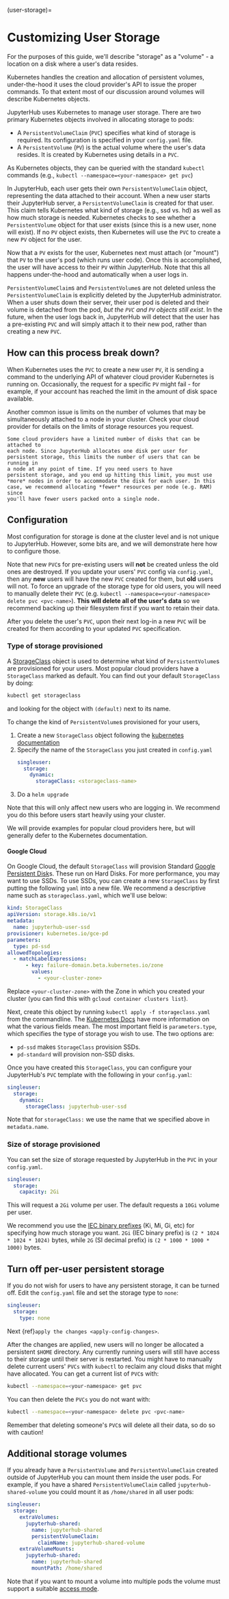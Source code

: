(user-storage)=

# Customizing User Storage

For the purposes of this guide, we'll describe "storage" as
a "volume" - a location on a disk where a user's data resides.

Kubernetes handles the creation and allocation of persistent
volumes, under-the-hood it uses the cloud provider's API to
issue the proper commands. To that extent most of our discussion
around volumes will describe Kubernetes objects.

JupyterHub uses Kubernetes to manage user storage. There are two
primary Kubernetes objects involved in allocating
storage to pods:

- A `PersistentVolumeClaim` (`PVC`) specifies what kind of storage is required. Its configuration is specified in your `config.yaml` file.
- A `PersistentVolume` (`PV`) is the actual volume where the user's data resides. It is created by Kubernetes using details in a `PVC`.

As Kubernetes objects, they can be queried
with the standard `kubectl` commands (e.g., `kubectl --namespace=<your-namespace> get pvc`)

In JupyterHub, each user gets their own `PersistentVolumeClaim`
object, representing the data attached to their account.
When a new user starts their JupyterHub server, a
`PersistentVolumeClaim` is created for that user. This claim
tells Kubernetes what kind of storage (e.g., ssd vs. hd) as
well as how much storage is needed. Kubernetes checks to see
whether a `PersistentVolume` object for that user exists (since
this is a new user, none will exist). If no `PV` object exists,
then Kubernetes will use the `PVC` to create a new `PV` object
for the user.

Now that a `PV` exists for the user, Kubernetes next must
attach (or "mount") that `PV` to the user's pod (which runs
user code). Once this is accomplished, the user will have
access to their `PV` within JupyterHub. Note that this all happens
under-the-hood and automatically when a user logs in.

`PersistentVolumeClaim`s and `PersistentVolume`s are not
deleted unless the `PersistentVolumeClaim` is explicitly deleted
by the JupyterHub administrator. When a user shuts down their
server, their user pod is deleted and their volume is
detached from the pod, _but the `PVC` and `PV` objects still exist_.
In the future, when the user logs back in, JupyterHub will
detect that the user has a pre-existing `PVC` and will simply
attach it to their new pod, rather than creating a new `PVC`.

## How can this process break down?

When Kubernetes uses the `PVC` to create a new user `PV`, it
is sending a command to the underlying API of whatever cloud
provider Kubernetes is running on. Occasionally, the request
for a specific `PV` might fail - for example, if your account
has reached the limit in the amount of disk space available.

Another common issue is limits on the number of volumes that
may be simultaneously attached to a node in your cluster. Check
your cloud provider for details on the limits of storage
resources you request.

```{note}
Some cloud providers have a limited number of disks that can be attached to
each node. Since JupyterHub allocates one disk per user for
persistent storage, this limits the number of users that can be running in
a node at any point of time. If you need users to have
persistent storage, and you end up hitting this limit, you must use
*more* nodes in order to accommodate the disk for each user. In this
case, we recommend allocating *fewer* resources per node (e.g. RAM) since
you'll have fewer users packed onto a single node.
```

## Configuration

Most configuration for storage is done at the cluster level and
is not unique to JupyterHub. However, some bits are, and we will
demonstrate here how to configure those.

Note that new `PVC`s for pre-existing users will **not** be
created unless the old ones are destroyed. If you update your
users' `PVC` config via `config.yaml`, then any **new** users will
have the new `PVC` created for them, but **old** users will not.
To force an upgrade of the storage type for old users, you will
need to manually delete their `PVC` (e.g.
`kubectl --namespace=<your-namespace> delete pvc <pvc-name>`).
**This will delete all of the user's data** so we recommend
backing up their filesystem first if you want to retain their data.

After you delete the user's `PVC`, upon their next log-in a new
`PVC` will be created for them according to your updated `PVC`
specification.

### Type of storage provisioned

A [StorageClass](https://kubernetes.io/docs/concepts/storage/storage-classes/) object
is used to determine what kind of `PersistentVolume`s are provisioned for your
users. Most popular cloud providers have a `StorageClass` marked as default. You
can find out your default `StorageClass` by doing:

```bash
kubectl get storageclass
```

and looking for the object with `(default)` next to its name.

To change the kind of `PersistentVolume`s provisioned for your users,

1. Create a new `StorageClass` object following the
   [kubernetes documentation](https://kubernetes.io/docs/concepts/storage/storage-classes/)
2. Specify the name of the `StorageClass` you just created in `config.yaml`
   ```yaml
   singleuser:
     storage:
       dynamic:
         storageClass: <storageclass-name>
   ```
3. Do a `helm upgrade`

Note that this will only affect new users who are logging in. We recommend
you do this before users start heavily using your cluster.

We will provide examples for popular cloud providers here, but will generally
defer to the Kubernetes documentation.

#### Google Cloud

On Google Cloud, the default `StorageClass` will provision
Standard [Google Persistent Disk](https://cloud.google.com/compute/docs/disks/#pdspecs)s.
These run on Hard Disks. For more performance, you may want to use SSDs.
To use SSDs, you can create a new `StorageClass` by first putting the following `yaml` into a new file. We recommend a descriptive name such
as `storageclass.yaml`, which we'll use below:

```yaml
kind: StorageClass
apiVersion: storage.k8s.io/v1
metadata:
  name: jupyterhub-user-ssd
provisioner: kubernetes.io/gce-pd
parameters:
  type: pd-ssd
allowedTopologies:
  - matchLabelExpressions:
      - key: failure-domain.beta.kubernetes.io/zone
        values:
          - <your-cluster-zone>
```

Replace `<your-cluster-zone>` with the Zone in which you created your cluster (you can find
this with `gcloud container clusters list`).

Next, create this object by running `kubectl apply -f storageclass.yaml`
from the commandline. The [Kubernetes Docs](https://kubernetes.io/docs/concepts/storage/storage-classes/)
have more information on what the various fields mean. The most important field is `parameters.type`,
which specifies the type of storage you wish to use. The two options are:

- `pd-ssd` makes `StorageClass` provision SSDs.
- `pd-standard` will provision non-SSD disks.

Once you have created this `StorageClass`, you can configure your JupyterHub's `PVC`
template with the following in your `config.yaml`:

```yaml
singleuser:
  storage:
    dynamic:
      storageClass: jupyterhub-user-ssd
```

Note that for `storageClass:` we use the name that we specified
above in `metadata.name`.

### Size of storage provisioned

You can set the size of storage requested by JupyterHub in the `PVC` in
your `config.yaml`.

```yaml
singleuser:
  storage:
    capacity: 2Gi
```

This will request a `2Gi` volume per user. The default requests a `10Gi`
volume per user.

We recommend you use the [IEC binary prefixes] (Ki, Mi, Gi, etc) for specifying
how much storage you want. `2Gi` (IEC binary prefix) is `(2 * 1024 * 1024 *
1024)` bytes, while `2G` (SI decimal prefix) is `(2 * 1000 * 1000 * 1000)`
bytes.

[iec binary prefixes]: https://en.wikipedia.org/wiki/Binary_prefix

## Turn off per-user persistent storage

If you do not wish for users to have any persistent storage, it can be
turned off. Edit the `config.yaml` file and set the storage type to
`none`:

```yaml
singleuser:
  storage:
    type: none
```

Next {ref}`apply the changes <apply-config-changes>`.

After the changes are applied, new users will no longer be allocated a
persistent `$HOME` directory. Any currently running users will still have
access to their storage until their server is restarted. You might have to
manually delete current users' `PVCs` with `kubectl` to reclaim any cloud
disks that might have allocated. You can get a current list of `PVC`s with:

```bash
kubectl --namespace=<your-namespace> get pvc
```

You can then delete the `PVCs` you do not want with:

```bash
kubectl --namespace=<your-namespace> delete pvc <pvc-name>
```

Remember that deleting someone's `PVC`s will delete all their data, so do so
with caution!

## Additional storage volumes

If you already have a `PersistentVolume` and `PersistentVolumeClaim` created
outside of JupyterHub you can mount them inside the user pods.
For example, if you have a shared `PersistentVolumeClaim` called
`jupyterhub-shared-volume` you could mount it as `/home/shared` in all user
pods:

```yaml
singleuser:
  storage:
    extraVolumes:
      jupyterhub-shared:
        name: jupyterhub-shared
        persistentVolumeClaim:
          claimName: jupyterhub-shared-volume
    extraVolumeMounts:
      jupyterhub-shared:
        name: jupyterhub-shared
        mountPath: /home/shared
```

Note that if you want to mount a volume into multiple pods the volume must
support a suitable [access mode](https://kubernetes.io/docs/concepts/storage/persistent-volumes/#access-modes).
